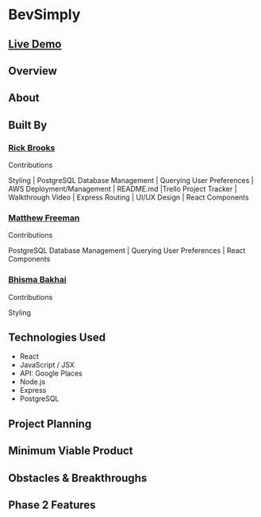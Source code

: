 # BevSimply


## <a href="#"> Live Demo <a>

## Overview


## About



## Built By
### <a href="https://github.com/rbrook22"> Rick Brooks </a>
<p>Contributions</p>
<p>Styling | PostgreSQL Database Management | Querying User Preferences | AWS Deployment/Management | README.md |Trello Project Tracker | Walkthrough Video | Express Routing | UI/UX Design | React Components

### <a href="https://github.com/matthewfreeman821"> Matthew Freeman </a>
<p>Contributions</p>
<p>PostgreSQL Database Management | Querying User Preferences | React Components</p>

### <a href="https://github.com/Bhisma13"> Bhisma Bakhai </a>
<p>Contributions</p>
<p>Styling</p>


## Technologies Used
* React
* JavaScript / JSX
* API: Google Places
* Node.js
* Express
* PostgreSQL




## Project Planning

## Minimum Viable Product


## Obstacles & Breakthroughs


## Phase 2 Features


